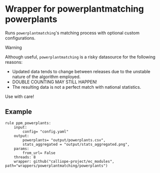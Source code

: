 # Wrapper for powerplantmatching powerplants

Runs `powerplantmatching`'s matching process with optional custom configurations.

>[!warning]
>Although useful, `powerplantmatching` is a risky datasource for the following reasons:
>
>- Updated data tends to change between releases due to the unstable nature of the algorithm employed.
>- DOUBLE COUNTING MAY STILL HAPPEN!
>- The resulting data is not a perfect match with national statistics.
>
>Use with care!

## Example

```snakemake
rule ppm_powerplants:
    input:
        config= "config.yaml"
    output:
        powerplants= "output/powerplants.csv",
        stats_aggregated = "output/stats_aggregated.png",
    params:
        from_url= False
    threads: 8
    wrapper: github("calliope-project/ec_modules", path="wrappers/powerplantmatching/powerplants")
```
